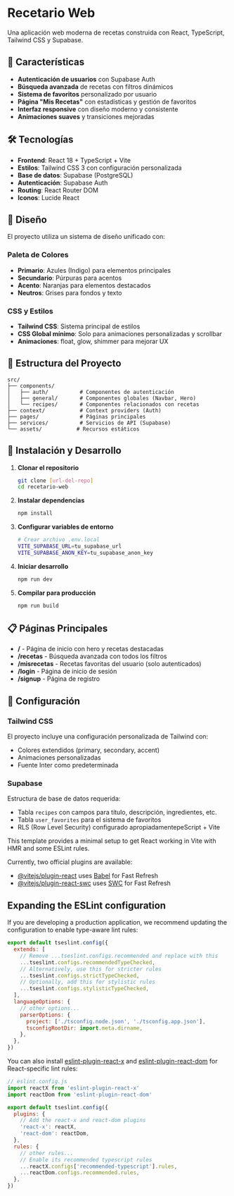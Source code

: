 # Recetario Web

Una aplicación web moderna de recetas construida con React, TypeScript, Tailwind CSS y Supabase.

## 🚀 Características

- **Autenticación de usuarios** con Supabase Auth
- **Búsqueda avanzada** de recetas con filtros dinámicos
- **Sistema de favoritos** personalizado por usuario
- **Página "Mis Recetas"** con estadísticas y gestión de favoritos
- **Interfaz responsive** con diseño moderno y consistente
- **Animaciones suaves** y transiciones mejoradas

## 🛠️ Tecnologías

- **Frontend**: React 18 + TypeScript + Vite
- **Estilos**: Tailwind CSS 3 con configuración personalizada
- **Base de datos**: Supabase (PostgreSQL)
- **Autenticación**: Supabase Auth
- **Routing**: React Router DOM
- **Iconos**: Lucide React

## 🎨 Diseño

El proyecto utiliza un sistema de diseño unificado con:

### Paleta de Colores
- **Primario**: Azules (Indigo) para elementos principales
- **Secundario**: Púrpuras para acentos
- **Acento**: Naranjas para elementos destacados
- **Neutros**: Grises para fondos y texto

### CSS y Estilos
- **Tailwind CSS**: Sistema principal de estilos
- **CSS Global mínimo**: Solo para animaciones personalizadas y scrollbar
- **Animaciones**: float, glow, shimmer para mejorar UX

## 📁 Estructura del Proyecto

```
src/
├── components/
│   ├── auth/          # Componentes de autenticación
│   ├── general/       # Componentes globales (Navbar, Hero)
│   └── recipes/       # Componentes relacionados con recetas
├── context/           # Context providers (Auth)
├── pages/             # Páginas principales
├── services/          # Servicios de API (Supabase)
└── assets/           # Recursos estáticos
```

## 🚀 Instalación y Desarrollo

1. **Clonar el repositorio**
   ```bash
   git clone [url-del-repo]
   cd recetario-web
   ```

2. **Instalar dependencias**
   ```bash
   npm install
   ```

3. **Configurar variables de entorno**
   ```bash
   # Crear archivo .env.local
   VITE_SUPABASE_URL=tu_supabase_url
   VITE_SUPABASE_ANON_KEY=tu_supabase_anon_key
   ```

4. **Iniciar desarrollo**
   ```bash
   npm run dev
   ```

5. **Compilar para producción**
   ```bash
   npm run build
   ```

## 📋 Páginas Principales

- **/** - Página de inicio con hero y recetas destacadas
- **/recetas** - Búsqueda avanzada con todos los filtros
- **/misrecetas** - Recetas favoritas del usuario (solo autenticados)
- **/login** - Página de inicio de sesión
- **/signup** - Página de registro

## 🔧 Configuración

### Tailwind CSS
El proyecto incluye una configuración personalizada de Tailwind con:
- Colores extendidos (primary, secondary, accent)
- Animaciones personalizadas
- Fuente Inter como predeterminada

### Supabase
Estructura de base de datos requerida:
- Tabla `recipes` con campos para título, descripción, ingredientes, etc.
- Tabla `user_favorites` para el sistema de favoritos
- RLS (Row Level Security) configurado apropiadamentepeScript + Vite

This template provides a minimal setup to get React working in Vite with HMR and some ESLint rules.

Currently, two official plugins are available:

- [@vitejs/plugin-react](https://github.com/vitejs/vite-plugin-react/blob/main/packages/plugin-react) uses [Babel](https://babeljs.io/) for Fast Refresh
- [@vitejs/plugin-react-swc](https://github.com/vitejs/vite-plugin-react/blob/main/packages/plugin-react-swc) uses [SWC](https://swc.rs/) for Fast Refresh

## Expanding the ESLint configuration

If you are developing a production application, we recommend updating the configuration to enable type-aware lint rules:

```js
export default tseslint.config({
  extends: [
    // Remove ...tseslint.configs.recommended and replace with this
    ...tseslint.configs.recommendedTypeChecked,
    // Alternatively, use this for stricter rules
    ...tseslint.configs.strictTypeChecked,
    // Optionally, add this for stylistic rules
    ...tseslint.configs.stylisticTypeChecked,
  ],
  languageOptions: {
    // other options...
    parserOptions: {
      project: ['./tsconfig.node.json', './tsconfig.app.json'],
      tsconfigRootDir: import.meta.dirname,
    },
  },
})
```

You can also install [eslint-plugin-react-x](https://github.com/Rel1cx/eslint-react/tree/main/packages/plugins/eslint-plugin-react-x) and [eslint-plugin-react-dom](https://github.com/Rel1cx/eslint-react/tree/main/packages/plugins/eslint-plugin-react-dom) for React-specific lint rules:

```js
// eslint.config.js
import reactX from 'eslint-plugin-react-x'
import reactDom from 'eslint-plugin-react-dom'

export default tseslint.config({
  plugins: {
    // Add the react-x and react-dom plugins
    'react-x': reactX,
    'react-dom': reactDom,
  },
  rules: {
    // other rules...
    // Enable its recommended typescript rules
    ...reactX.configs['recommended-typescript'].rules,
    ...reactDom.configs.recommended.rules,
  },
})
```
